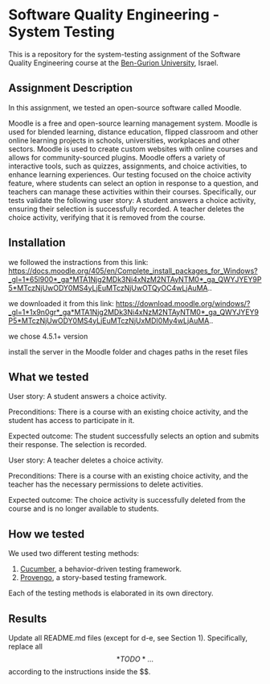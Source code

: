 # Software Quality Engineering - System Testing
This is a repository for the system-testing assignment of the Software Quality Engineering course at the [Ben-Gurion University](https://in.bgu.ac.il/), Israel.

## Assignment Description
In this assignment, we tested an open-source software called Moodle.

Moodle is a free and open-source learning management system.
Moodle is used for blended learning, distance education, flipped classroom and other online learning projects in schools, universities, workplaces and other sectors.
Moodle is used to create custom websites with online courses and allows for community-sourced plugins.
Moodle offers a variety of interactive tools, such as quizzes, assignments, and choice activities, to enhance learning experiences.
Our testing focused on the choice activity feature, where students can select an option in response to a question, and teachers can manage these activities within their courses.
Specifically, our tests validate the following user story:
A student answers a choice activity, ensuring their selection is successfully recorded.
A teacher deletes the choice activity, verifying that it is removed from the course.


## Installation
we followed the instractions from this link: 
https://docs.moodle.org/405/en/Complete_install_packages_for_Windows?_gl=1*65l900*_ga*MTA1Njg2MDk3Ni4xNzM2NTAyNTM0*_ga_QWYJYEY9P5*MTczNjUwODY0MS4yLjEuMTczNjUwOTQyOC4wLjAuMA..

we downloaded it from this link:
https://download.moodle.org/windows/?_gl=1*1x9n0gr*_ga*MTA1Njg2MDk3Ni4xNzM2NTAyNTM0*_ga_QWYJYEY9P5*MTczNjUwODY0MS4yLjEuMTczNjUxMDI0My4wLjAuMA..

we chose 4.5.1+ version

install the server in the Moodle folder and chages paths in the reset files
## What we tested
User story: A student answers a choice activity.

Preconditions: There is a course with an existing choice activity, and the student has access to participate in it.

Expected outcome: The student successfully selects an option and submits their response. The selection is recorded.


User story: A teacher deletes a choice activity.

Preconditions: There is a course with an existing choice activity, and the teacher has the necessary permissions to delete 
activities.

Expected outcome: The choice activity is successfully deleted from the course and is no longer available to students.

## How we tested
We used two different testing methods:
1. [Cucumber](https://cucumber.io/), a behavior-driven testing framework.
2. [Provengo](https://provengo.tech/), a story-based testing framework.

Each of the testing methods is elaborated in its own directory. 

## Results
Update all README.md files (except for d-e, see Section 1). Specifically, replace all $$*TODO*…$$ according to the instructions inside the $$.

